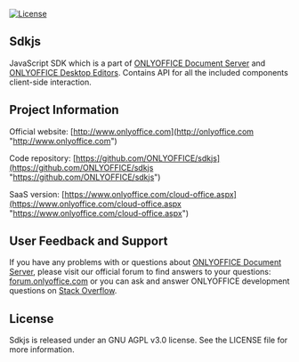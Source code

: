 

[![License](https://img.shields.io/badge/License-GNU%20AGPL%20V3-green.svg?style=flat)](https://www.gnu.org/licenses/agpl-3.0.en.html) 

## Sdkjs

JavaScript SDK which is a part of [ONLYOFFICE Document Server][2] and [ONLYOFFICE Desktop Editors][4]. Contains API for all the included components client-side interaction.

## Project Information

Official website: [http://www.onlyoffice.com](http://onlyoffice.com "http://www.onlyoffice.com")

Code repository: [https://github.com/ONLYOFFICE/sdkjs](https://github.com/ONLYOFFICE/sdkjs "https://github.com/ONLYOFFICE/sdkjs")

SaaS version: [https://www.onlyoffice.com/cloud-office.aspx](https://www.onlyoffice.com/cloud-office.aspx "https://www.onlyoffice.com/cloud-office.aspx")

## User Feedback and Support

If you have any problems with or questions about [ONLYOFFICE Document Server][2], please visit our official forum to find answers to your questions: [forum.onlyoffice.com][1] or you can ask and answer ONLYOFFICE development questions on [Stack Overflow][3].

  [1]: https://forum.onlyoffice.com
  [2]: https://github.com/ONLYOFFICE/DocumentServer
  [3]: http://stackoverflow.com/questions/tagged/onlyoffice
  [4]: https://github.com/ONLYOFFICE/DesktopEditors
  
## License

Sdkjs is released under an GNU AGPL v3.0 license. See the LICENSE file for more information.

